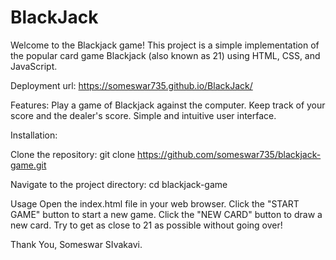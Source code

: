 # BlackJack
Welcome to the Blackjack game! This project is a simple implementation of the popular card game Blackjack (also known as 21) using HTML, CSS, and JavaScript.

Deployment url: https://someswar735.github.io/BlackJack/

Features:
Play a game of Blackjack against the computer.
Keep track of your score and the dealer's score.
Simple and intuitive user interface.

Installation:

Clone the repository:
git clone https://github.com/someswar735/blackjack-game.git

Navigate to the project directory:
cd blackjack-game

Usage
Open the index.html file in your web browser.
Click the "START GAME" button to start a new game.
Click the "NEW CARD" button to draw a new card.
Try to get as close to 21 as possible without going over!

Thank You,
Someswar SIvakavi.
